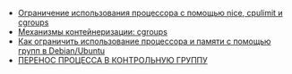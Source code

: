 * [Ограничение использования процессора с помощью nice, cpulimit и cgroups](/articles/%D0%9E%D0%B3%D1%80%D0%B0%D0%BD%D0%B8%D1%87%D0%B5%D0%BD%D0%B8%D0%B5%20%D0%B8%D1%81%D0%BF%D0%BE%D0%BB%D1%8C%D0%B7%D0%BE%D0%B2%D0%B0%D0%BD%D0%B8%D1%8F%20%D0%BF%D1%80%D0%BE%D1%86%D0%B5%D1%81%D1%81%D0%BE%D1%80%D0%B0%20%D1%81%20%D0%BF%D0%BE%D0%BC%D0%BE%D1%89%D1%8C%D1%8E%20nice%2C%20cpulimit%20%D0%B8%20cgroups.md)
* [Механизмы контейнеризации: cgroups](/articles/%D0%9C%D0%B5%D1%85%D0%B0%D0%BD%D0%B8%D0%B7%D0%BC%D1%8B%20%D0%BA%D0%BE%D0%BD%D1%82%D0%B5%D0%B9%D0%BD%D0%B5%D1%80%D0%B8%D0%B7%D0%B0%D1%86%D0%B8%D0%B8%3A%20cgroups.md)
* [Как ограничить использование процессора и памяти с помощью групп в Debian/Ubuntu](/articles/%D0%9A%D0%B0%D0%BA%20%D0%BE%D0%B3%D1%80%D0%B0%D0%BD%D0%B8%D1%87%D0%B8%D1%82%D1%8C%20%D0%B8%D1%81%D0%BF%D0%BE%D0%BB%D1%8C%D0%B7%D0%BE%D0%B2%D0%B0%D0%BD%D0%B8%D0%B5%20%D0%BF%D1%80%D0%BE%D1%86%D0%B5%D1%81%D1%81%D0%BE%D1%80%D0%B0%20%D0%B8%20%D0%BF%D0%B0%D0%BC%D1%8F%D1%82%D0%B8%20%D1%81%20%D0%BF%D0%BE%D0%BC%D0%BE%D1%89%D1%8C%D1%8E%20%D0%B3%D1%80%D1%83%D0%BF%D0%BF%20%D0%B2%20Debian%252FUbuntu.md)
* [ПЕРЕНОС ПРОЦЕССА В КОНТРОЛЬНУЮ ГРУППУ](/articles/%D0%9F%D0%95%D0%A0%D0%95%D0%9D%D0%9E%D0%A1%20%D0%9F%D0%A0%D0%9E%D0%A6%D0%95%D0%A1%D0%A1%D0%90%20%D0%92%20%D0%9A%D0%9E%D0%9D%D0%A2%D0%A0%D0%9E%D0%9B%D0%AC%D0%9D%D0%A3%D0%AE%20%D0%93%D0%A0%D0%A3%D0%9F%D0%9F%D0%A3.md)
